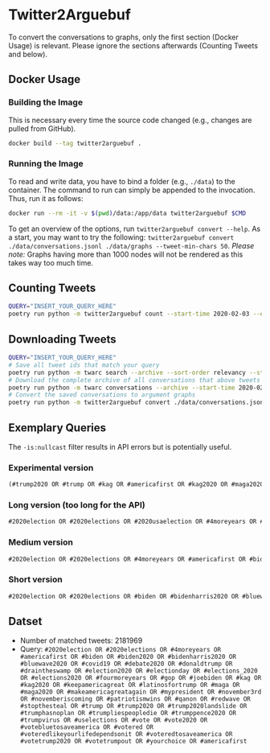 # Twitter2Arguebuf

To convert the conversations to graphs, only the first section (Docker Usage) is relevant.
Please ignore the sections afterwards (Counting Tweets and below).

## Docker Usage

### Building the Image

This is necessary every time the source code changed (e.g., changes are pulled from GitHub).

```sh
docker build --tag twitter2arguebuf .
```

### Running the Image

To read and write data, you have to bind a folder (e.g., `./data`) to the container.
The command to run can simply be appended to the invocation.
Thus, run it as follows:

```sh
docker run --rm -it -v $(pwd)/data:/app/data twitter2arguebuf $CMD
```

To get an overview of the options, run `twitter2arguebuf convert --help`.
As a start, you may want to try the following: `twitter2arguebuf convert ./data/conversations.jsonl ./data/graphs --tweet-min-chars 50`.
_Please note:_ Graphs having more than 1000 nodes will not be rendered as this takes way too much time.

## Counting Tweets

```sh
QUERY="INSERT_YOUR_QUERY_HERE"
poetry run python -m twitter2arguebuf count --start-time 2020-02-03 --end-time 2020-11-02 "($QUERY) -is:retweet -is:reply -is:quote is:verified lang:en"
```

## Downloading Tweets

```sh
QUERY="INSERT_YOUR_QUERY_HERE"
# Save all tweet ids that match your query
poetry run python -m twarc search --archive --sort-order relevancy --start-time 2020-02-03 --end-time 2020-11-02 --minimal-fields --limit 500 --max-results 100 "($QUERY) -is:retweet -is:reply -is:quote is:verified lang:en" /dev/stdout | poetry run python -m twarc dehydrate - data/tweets.txt
# Download the complete archive of all conversations that above tweets are part of
poetry run python -m twarc conversations --archive --start-time 2020-02-03 --end-time 2020-11-02 data/tweets.txt data/conversations.jsonl
# Convert the saved conversations to argument graphs
poetry run python -m twitter2arguebuf convert ./data/conversations.jsonl ./data/graphs --tweet-min-chars 50 --tweet-min-interactions 0 --graph-min-depth 1
```

## Exemplary Queries

The `-is:nullcast` filter results in API errors but is potentially useful.

### Experimental version

```txt
(#trump2020 OR #trump OR #kag OR #americafirst OR #kag2020 OR #maga2020 OR #trump2020landslide OR #donaldtrump OR #mypresident) OR (#bidenharris2020 OR #joebiden OR #biden2020 OR #demconvention OR #dembate OR #democrats OR #yanggang OR #biden OR #votetrumpout) OR (#wwg1wga OR #stopthesteal OR #qanon OR #dobbs) OR (#vote OR #election2020 OR #debates2020 OR #2020election OR #november3rd OR #novemberiscoming OR #elections_2020 OR #2020elections OR #uselections)
```

### Long version (too long for the API)

```txt
#2020election OR #2020elections OR #2020usaelection OR #4moreyears OR #americafirst OR #biden OR #biden2020 OR #bidencorruption OR #bidencrimefamiily OR #bidencrimefamily OR #bidenharris2020 OR #blexit OR #bluewave2020 OR #covid19 OR #debate2020 OR #donaldtrump OR #draintheswamp OR #election2020 OR #electionday OR #elections_2020 OR #elections2020 OR #fourmoreyears OR #gop OR #hunterbidenlaptop OR #joebiden OR #kag OR #kag2020 OR #keepamericagreat OR #latinosfortrump OR #maga OR #maga2020 OR #maga2020landslidevictory OR #makeamericagreatagain OR #michigan OR #miga OR #mypresident OR #november3rd OR #novemberiscoming OR #patriotismwins OR #pennsylvania OR #qanon OR #redwave OR #restart_opposition OR #sleepyjoe OR #stopthesteal OR #trump OR #trump2020 OR #trump2020landslide OR #trump2020landslidevictory OR #trump2020nowmorethanever OR #trump2020tosaveamerica OR #trumphasnoplan OR #trumplandslidevictory2020 OR #trumpliespeopledie OR #trumppence2020 OR #trumprally OR #trumptaxreturns OR #trumpvirus OR #usa OR #uselections OR #vote OR #vote2020 OR #votebluetosaveamerica OR #votered OR #voteredlikeyourlifedependsonit OR #voteredtosaveamerica OR #voteredtosaveamerica2020 OR #votetrump2020 OR #votetrumpout OR #walkaway OR #wwg1wga OR #yourchoice
```

### Medium version

```txt
#2020election OR #2020elections OR #4moreyears OR #americafirst OR #biden OR #biden2020 OR #bidenharris2020 OR #bluewave2020 OR #covid19 OR #debate2020 OR #donaldtrump OR #draintheswamp OR #election2020 OR #electionday OR #elections_2020 OR #elections2020 OR #fourmoreyears OR #gop OR #joebiden OR #kag OR #kag2020 OR #keepamericagreat OR #latinosfortrump OR #maga OR #maga2020 OR #makeamericagreatagain OR #mypresident OR #november3rd OR #novemberiscoming OR #patriotismwins OR #qanon OR #redwave OR #stopthesteal OR #trump OR #trump2020 OR #trump2020landslide OR #trumphasnoplan OR #trumpliespeopledie OR #trumppence2020 OR #trumpvirus OR #uselections OR #vote OR #vote2020 OR #votebluetosaveamerica OR #votered OR #voteredlikeyourlifedependsonit OR #voteredtosaveamerica OR #votetrump2020 OR #votetrumpout OR #yourchoice OR #americafirst
```

### Short version

```txt
#2020election OR #2020elections OR #biden OR #bidenharris2020 OR #bluewave2020 OR #donaldtrump OR #election2020 OR #mypresident OR #november3rd OR #novemberiscoming OR #trump OR #trump2020 OR #trumphasnoplan OR #trumpliespeopledie OR #trumptaxreturns OR #trumpvirus OR #uselections OR #vote OR #votebluetosaveamerica OR #voteredlikeyourlifedependsonit OR #votetrumpout OR #yourchoice
```

## Datset

- Number of matched tweets: 2181969
- Query: `#2020election OR #2020elections OR #4moreyears OR #americafirst OR #biden OR #biden2020 OR #bidenharris2020 OR #bluewave2020 OR #covid19 OR #debate2020 OR #donaldtrump OR #draintheswamp OR #election2020 OR #electionday OR #elections_2020 OR #elections2020 OR #fourmoreyears OR #gop OR #joebiden OR #kag OR #kag2020 OR #keepamericagreat OR #latinosfortrump OR #maga OR #maga2020 OR #makeamericagreatagain OR #mypresident OR #november3rd OR #novemberiscoming OR #patriotismwins OR #qanon OR #redwave OR #stopthesteal OR #trump OR #trump2020 OR #trump2020landslide OR #trumphasnoplan OR #trumpliespeopledie OR #trumppence2020 OR #trumpvirus OR #uselections OR #vote OR #vote2020 OR #votebluetosaveamerica OR #votered OR #voteredlikeyourlifedependsonit OR #voteredtosaveamerica OR #votetrump2020 OR #votetrumpout OR #yourchoice OR #americafirst`
